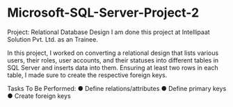 # Microsoft-SQL-Server-Project-2
Project: Relational Database Design
I am done this project at Intellipaat Solution Pvt. Ltd. as an Trainee.

In this project, I worked on converting a relational design that lists various users, their roles, user accounts, and their statuses into different tables in SQL Server and inserts data into them. Ensuring at least two rows in each table, I made sure to create the respective foreign keys.

Tasks To Be Performed:
● Define relations/attributes
● Define primary keys
● Create foreign keys
